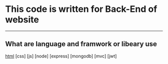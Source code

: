 # This code is written for Back-End of website

---

## What are language and framwork or libeary use
[html](https://img.icons8.com/color/344/html-5--v1.png) [css] [js] [node] [express] [mongodb] [mvc] [jwt]